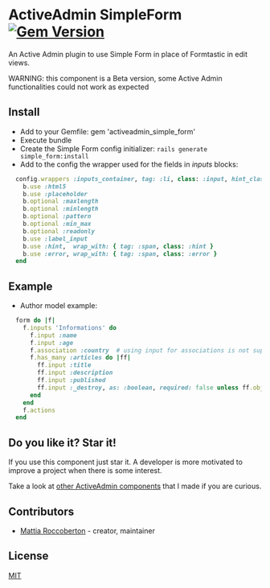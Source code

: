 # ActiveAdmin SimpleForm [![Gem Version](https://badge.fury.io/rb/activeadmin_simple_form.svg)](https://badge.fury.io/rb/activeadmin_simple_form)

An Active Admin plugin to use Simple Form in place of Formtastic in edit views.

WARNING: this component is a Beta version, some Active Admin functionalities could not work as expected

## Install

- Add to your Gemfile: gem 'activeadmin_simple_form'
- Execute bundle
- Create the Simple Form config initializer: `rails generate simple_form:install`
- Add to the config the wrapper used for the fields in *inputs* blocks:

```rb
  config.wrappers :inputs_container, tag: :li, class: :input, hint_class: :field_with_hint, error_class: :field_with_errors do |b|
    b.use :html5
    b.use :placeholder
    b.optional :maxlength
    b.optional :minlength
    b.optional :pattern
    b.optional :min_max
    b.optional :readonly
    b.use :label_input
    b.use :hint,  wrap_with: { tag: :span, class: :hint }
    b.use :error, wrap_with: { tag: :span, class: :error }
  end
```

## Example

- Author model example:

```rb
  form do |f|
    f.inputs 'Informations' do
      f.input :name
      f.input :age
      f.association :country  # using input for associations is not supported
      f.has_many :articles do |ff|
        ff.input :title
        ff.input :description
        ff.input :published
        ff.input :_destroy, as: :boolean, required: false unless ff.object.new_record?
      end
    end
    f.actions
  end
```

## Do you like it? Star it!

If you use this component just star it. A developer is more motivated to improve a project when there is some interest.

Take a look at [other ActiveAdmin components](https://github.com/blocknotes?utf8=✓&tab=repositories&q=activeadmin&type=source) that I made if you are curious.

## Contributors

- [Mattia Roccoberton](http://blocknot.es) - creator, maintainer

## License

[MIT](LICENSE.txt)
